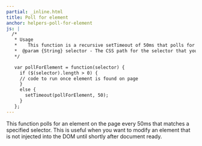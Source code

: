 ```yaml
---
partial: _inline.html
title: Poll for element
anchor: helpers-poll-for-element
js: |
  /*
   * Usage
   *    This function is a recursive setTimeout of 50ms that polls for an element matching the selector in the if statement.
   *  @param {String} selector - The CSS path for the selector that you're polling for.
   */

   var pollForElement = function(selector) {
     if ($(selector).length > 0) {
     // code to run once element is found on page
     }
     else {
       setTimeout(pollForElement, 50);
     }
   };
---
```


This function polls for an element on the page every 50ms that matches a specified selector.  This is useful when you want to modify an element that is not injected into the DOM until shortly after document ready.
